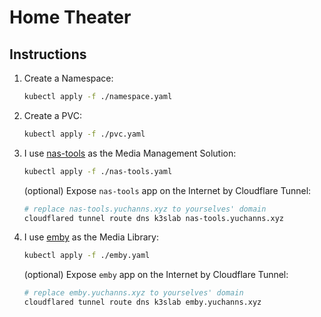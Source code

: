 # Home Theater

## Instructions

1. Create a Namespace:
    ```bash
    kubectl apply -f ./namespace.yaml
    ```
2. Create a PVC:
    ```bash
    kubectl apply -f ./pvc.yaml
    ```
3. I use [nas-tools](https://github.com/NAStool/nas-tools) as the Media Management Solution:
    ```bash
    kubectl apply -f ./nas-tools.yaml
    ```
    (optional) Expose `nas-tools` app on the Internet by Cloudflare Tunnel:
    ```bash
    # replace nas-tools.yuchanns.xyz to yourselves' domain
    cloudflared tunnel route dns k3slab nas-tools.yuchanns.xyz
    ```
4. I use [emby](https://emby.media/) as the Media Library:
    ```bash
    kubectl apply -f ./emby.yaml
    ```
    (optional) Expose `emby` app on the Internet by Cloudflare Tunnel:
    ```bash
    # replace emby.yuchanns.xyz to yourselves' domain
    cloudflared tunnel route dns k3slab emby.yuchanns.xyz
    ```
